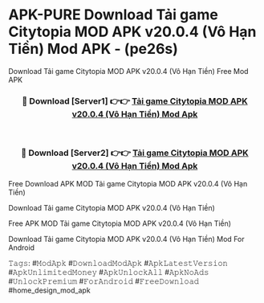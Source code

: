 # APK-PURE Download Tải game Citytopia MOD APK v20.0.4 (Vô Hạn Tiền) Mod APK - (pe26s)
Download Tải game Citytopia MOD APK v20.0.4 (Vô Hạn Tiền) Free Mod APK

<div align="center">
<h3>🔴 Download [Server1] 👉👉 <a href="https://apk-comot.site?title=Tải_game_Citytopia_MOD_APK_v20.0.4_(Vô_Hạn_Tiền)">Tải game Citytopia MOD APK v20.0.4 (Vô Hạn Tiền) Mod Apk</a></h3><br>

<h3>🔴 Download [Server2] 👉👉 <a href="https://apk-comot.site?title=Tải_game_Citytopia_MOD_APK_v20.0.4_(Vô_Hạn_Tiền)">Tải game Citytopia MOD APK v20.0.4 (Vô Hạn Tiền) Mod Apk</a></h3>
</div>


Free Download APK MOD Tải game Citytopia MOD APK v20.0.4 (Vô Hạn Tiền)

Download Tải game Citytopia MOD APK v20.0.4 (Vô Hạn Tiền) 

Free APK MOD Tải game Citytopia MOD APK v20.0.4 (Vô Hạn Tiền) 

Download Tải game Citytopia MOD APK v20.0.4 (Vô Hạn Tiền) Mod For Android

𝚃𝚊𝚐𝚜: #𝙼𝚘𝚍𝙰𝚙𝚔 #𝙳𝚘𝚠𝚗𝚕𝚘𝚊𝚍𝙼𝚘𝚍𝙰𝚙𝚔 #𝙰𝚙𝚔𝙻𝚊𝚝𝚎𝚜𝚝𝚅𝚎𝚛𝚜𝚒𝚘𝚗 #𝙰𝚙𝚔𝚄𝚗𝚕𝚒𝚖𝚒𝚝𝚎𝚍𝙼𝚘𝚗𝚎𝚢 #𝙰𝚙𝚔𝚄𝚗𝚕𝚘𝚌𝚔𝙰𝚕𝚕 #𝙰𝚙𝚔𝙽𝚘𝙰𝚍𝚜 #𝚄𝚗𝚕𝚘𝚌𝚔𝙿𝚛𝚎𝚖𝚒𝚞𝚖 #𝙵𝚘𝚛𝙰𝚗𝚍𝚛𝚘𝚒𝚍 #𝙵𝚛𝚎𝚎𝙳𝚘𝚠𝚗𝚕𝚘𝚊𝚍 #home_design_mod_apk